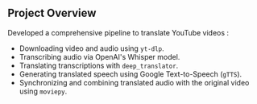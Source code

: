 ## Project Overview
Developed a comprehensive pipeline to translate YouTube videos :

- Downloading video and audio using `yt-dlp`.
- Transcribing audio via OpenAI's Whisper model.
- Translating transcriptions with `deep_translator`.
- Generating translated speech using Google Text-to-Speech (`gTTS`).
- Synchronizing and combining translated audio with the original video using `moviepy`.
